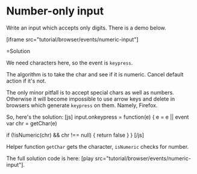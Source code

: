 
# Number-only input 

Write an input which accepts only digits. There is a demo below.

[iframe src="tutorial/browser/events/numeric-input"]


=Solution

We need characters here, so the event is `keypress`.

The algorithm is to take the char and see if it is numeric. Cancel default action if it's not.

The only minor pitfall is to accept special chars as well as numbers. Otherwise it will become impossible to use arrow keys and delete in browsers which generate `keypress` on them. Namely, Firefox.

So, here's the solution:
[js]
input.onkeypress = function(e) {
  e = e || event
  var chr = getChar(e)
  
  if (!isNumeric(chr) && chr !== null) {
    return false
  }
}
[/js]

Helper function `getChar` gets the character, `isNumeric` checks for number.

The full solution code is here: [play src="tutorial/browser/events/numeric-input"].


